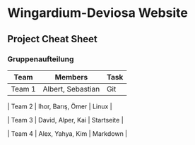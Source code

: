 # Wingardium-Deviosa Website


## Project Cheat Sheet

### Gruppenaufteilung


| Team | Members | Task |
| ----- | ------ | ----- |
| Team 1 | Albert, Sebastian | Git |

| Team 2 | Ihor, Barış, Ömer | Linux |

| Team 3 | David, Alper, Kai | Startseite |

| Team 4 | Alex, Yahya, Kim | Markdown |
